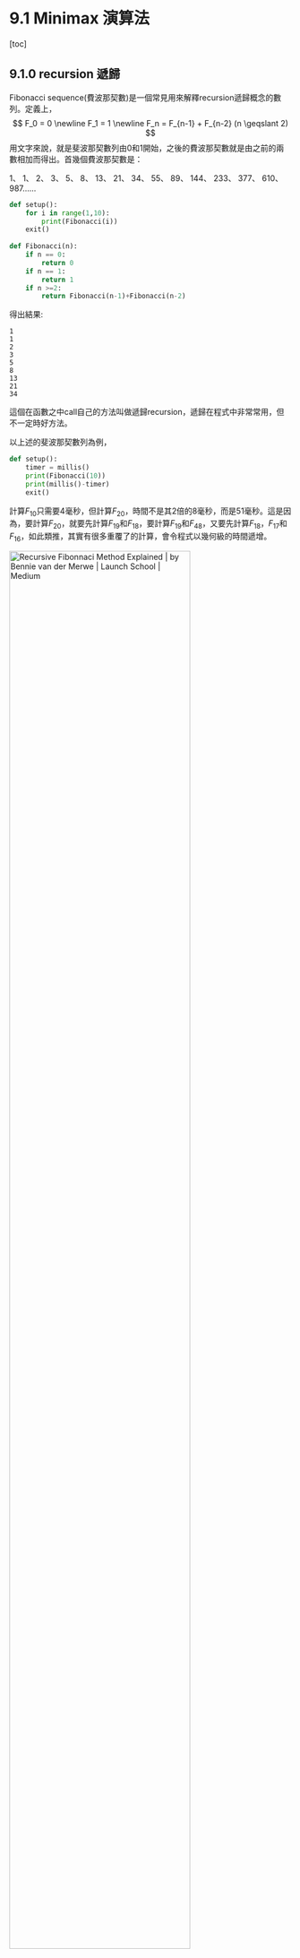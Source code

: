 # 9.1 Minimax 演算法

[toc]

## 9.1.0  recursion 遞歸

Fibonacci sequence(費波那契數)是一個常見用來解釋recursion遞歸概念的數列。定義上，
$$
F_0 = 0 \newline F_1 = 1 \newline F_n = F_{n-1} + F_{n-2} (n \geqslant  2)
$$
用文字來說，就是斐波那契數列由0和1開始，之後的費波那契數就是由之前的兩數相加而得出。首幾個費波那契數是：

1、 1、 2、 3、 5、 8、 13、 21、 34、 55、 89、 144、 233、 377、 610、 987……

```PYTHON
def setup():
    for i in range(1,10):
        print(Fibonacci(i))
    exit()
    
def Fibonacci(n):
    if n == 0:
        return 0
    if n == 1:
        return 1
    if n >=2:
        return Fibonacci(n-1)+Fibonacci(n-2)
```

得出結果:

```
1
1
2
3
5
8
13
21
34
```

這個在函數之中call自己的方法叫做遞歸recursion，遞歸在程式中非常常用，但不一定時好方法。

以上述的斐波那契數列為例，

```PYTHON
def setup():
    timer = millis()
    print(Fibonacci(10))
    print(millis()-timer)
    exit()
```

計算$F_{10}$只需要4毫秒，但計算$F_{20}$，時間不是其2倍的8毫秒，而是51毫秒。這是因為，要計算$F_{20}$，就要先計算$F_{19}$和$F_{18}$，要計算$F_{19}$和$F_{48}$，又要先計算$F_{18}$，$F_{17}$和$F_{16}$，如此類推，其實有很多重覆了的計算，會令程式以幾何級的時間遞增。

<img src="1svQ784qk1hvBE3iz7VGGgQ.jpeg" alt="Recursive Fibonnaci Method Explained | by Bennie van der Merwe | Launch  School | Medium" style="width:80%;" />

## 9.1.1 為遊戲加入打和

`connectFour_AI.pyde`:

```python
from spot import *
from gameBoard import *

gameBoard = 0

def setup():
    global grids, gameBoard

    size(700, 600)
    ellipseMode(CENTER)
    frameRate(10)
    gameBoard = GameBoard()

def draw():
    background(200)
    gameBoard.display() 

def mousePressed():
    global gameBoard
    for i in range(7):
        if (mouseX > width/7*i and mouseX < width/7*(i+1)):
            gameBoard.trigger(i)
```

`gameBoard.py`:
```python
from spot import *

class GameBoard(object):

    def __init__(self):
        self.grids = []
        for i in range(6):
            temp = []
            for j in range(7):
                temp.append(Spot(i, j, width/7*(j+.5), height/6*(i+.5), ''))
            self.grids.append(temp)
        self.currentRow = 0
        self.currentCol = 0
        self.colHeight = [0, 0, 0, 0, 0, 0, 0]
        self.currentPlayer = 'R'
        self.gameOver = False
        self.winner = None

    def display(self):
        for i in range(6):
                for j in range(7):
                    self.grids[i][j].display()
        if self.gameOver == True:            
            textAlign(CENTER, CENTER)
            textSize(100)
            fill('#0000FF')
            if self.winner == 'R':
                text('YOU WIN!!!!', width/2, height/2)
            elif self.winner == 'Y':
                text('GAME OVER', width/2, height/2)
            elif self.winner == 'O':
                text('TIE', width/2, height/2)
            
    def swapPlayer(self):
        if self.currentPlayer == 'R':
            self.currentPlayer = 'Y'
        elif self.currentPlayer == 'Y':
            self.currentPlayer = 'R'

    def trigger(self, i):
        if self.gameOver == False:
            if self.colHeight[i] < 6:
                self.colHeight[i] += 1
                self.currentCol = i
                self.currentRow = 6 - self.colHeight[i]
                self.grids[self.currentRow][self.currentCol].value = self.currentPlayer
                self.winner = self.checkWin()
                if self.winner != None:
                    self.gameOver = True
                    return
                self.swapPlayer()
                
    def checkWin(self):
        gs = self.grids

        # check horizontal
        for i in range(6):
            for j in range(4):
                if gs[i][j].value == gs[i][j+1].value == gs[i][j+2].value == gs[i][j+3].value\
                        and gs[i][j].value != '':
                    return gs[i][j].value

        # check vertical
        for i in range(3):
            for j in range(7):
                if gs[i][j].value == gs[i+1][j].value == gs[i+2][j].value == gs[i+3][j].value\
                        and gs[i][j].value != '':
                    return gs[i][j].value

        # check right cross
        for i in range(3):
            for j in range(4):
                if gs[i][j].value == gs[i+1][j+1].value == gs[i+2][j+2].value == gs[i+3][j+3].value\
                        and gs[i][j].value != '':
                    return gs[i][j].value

        # check left cross
        for i in range(3):
            for j in range(3, 7):
                if gs[i][j].value == gs[i+1][j-1].value == gs[i+2][j-2].value == gs[i+3][j-3].value\
                        and gs[i][j].value != '':
                    return gs[i][j].value
                
        # if all the grids are filled, the game is tie
        isAllNull = False
        for i in range(6):
            for j in range(7):
                isAllNull = isAllNull or gs[i][j].value == ''
        if isAllNull == False:
            return 'O'
```

`spot.py`:
```python
class Spot(object):
    def __init__(self, _i, _j, _x, _y, _value):
        self.i = _i
        self.j = _j
        self.x = _x
        self.y = _y
        self.value = ''

    def display(self):
        stroke('#000000')
        strokeWeight(2)
        fill(self.matchColor(self.value))
        ellipse(self.x, self.y, 80, 80)

    def matchColor(self, _value):
        if _value == '':
            return '#FFFFFF'
        elif _value == 'R':
            return '#FF5641'
        elif _value == 'Y':
            return '#FFDF37' 
```

<img src="image-20230321094108656.png" alt="image-20230321094108656" style="zoom:67%;" />

首先在`gameBoard.py`的class中，

```python
 def checkWin(self):
        gs = self.grids
        #other cods
                
        # if all the grids are filled, the game is tie
        isAllNull = False
        for i in range(6):
            for j in range(7):
                isAllNull = isAllNull or gs[i][j].value == ''
        if isAllNull == False:
            return 'O'
```

在`checkWin()`的最後加入`isAllNull = False`，之後對每一個格都做`or`運算，只要其中一個格是沒有填的話，`isAllNull`都會變成`True`，只有在全部都填滿下，`isAllNull`才會運算完42次後都是`False`，如果是`False`的話，即全部格已滿，所以就是打和了。

```python
def display(self):
       #other cods
        if self.winner == 'R':
            text('YOU WIN!!!!', width/2, height/2)
        elif self.winner == 'Y':
            text('GAME OVER', width/2, height/2)
        elif self.winner == 'O':
            text('TIE', width/2, height/2)
```

之後同樣是在`gameBoard.py`中，如果`self.winner == 'O'`，即遊戲打和，則在顯示中加入打和。

## 9.1.2 加入random AI跟玩家對玩

`connectFour_AI.pyde`:

```python
from spot import *
from gameBoard import *

gameBoard = 0


def setup():
    global grids, gameBoard

    size(700, 600)
    ellipseMode(CENTER)
    frameRate(10)

    gameBoard = GameBoard()


def draw():
    background(200)
    gameBoard.display()
   

def mousePressed():
    global gameBoard
    for i in range(7):
        if (mouseX > width/7*i and mouseX < width/7*(i+1)):
            gameBoard.trigger(i)
            if gameBoard.currentPlayer == 'Y':
                    gameBoard.brain.autoPlay()
```

`gameBoard.py`

```python
from spot import *
from AIBrain import *

class GameBoard(object):

    def __init__(self):
        self.grids = []
        for i in range(6):
            temp = []
            for j in range(7):
                temp.append(Spot(i, j, width/7*(j+.5), height/6*(i+.5), ''))
            self.grids.append(temp)

        self.currentRow = 0
        self.currentCol = 0
        self.colHeight = [0, 0, 0, 0, 0, 0, 0]
        self.currentPlayer = 'R'
        self.gameOver = False
        self.winner = None
        self.brain = aiBrain(self)

    def display(self):
        for i in range(6):
                for j in range(7):
                    self.grids[i][j].display()
        if self.gameOver == True:            
            textAlign(CENTER, CENTER)
            textSize(100)
            fill('#0000FF')
            if self.winner == 'R':
                text('YOU WIN!!!!', width/2, height/2)
            elif self.winner == 'Y':
                text('GAME OVER', width/2, height/2)
            elif self.winner == 'O':
                text('TIE', width/2, height/2)
            

    def swapPlayer(self):
        if self.currentPlayer == 'R':
            self.currentPlayer = 'Y'
        elif self.currentPlayer == 'Y':
            self.currentPlayer = 'R'

    def trigger(self, i):
        if self.gameOver == False:
            if self.colHeight[i] < 6:
                self.colHeight[i] += 1
                self.currentCol = i
                self.currentRow = 6 - self.colHeight[i]
                self.grids[self.currentRow][self.currentCol].value = self.currentPlayer
                self.winner = self.checkWin()
                if self.winner != None:
                    self.gameOver = True
                    return
                self.swapPlayer()
                

    def checkWin(self):
        gs = self.grids

        # check horizontal
        for i in range(6):
            for j in range(4):
                if gs[i][j].value == gs[i][j+1].value == gs[i][j+2].value == gs[i][j+3].value\
                        and gs[i][j].value != '':
                    return gs[i][j].value

        # check vertical
        for i in range(3):
            for j in range(7):
                if gs[i][j].value == gs[i+1][j].value == gs[i+2][j].value == gs[i+3][j].value\
                        and gs[i][j].value != '':
                    return gs[i][j].value

        # check right cross
        for i in range(3):
            for j in range(4):
                if gs[i][j].value == gs[i+1][j+1].value == gs[i+2][j+2].value == gs[i+3][j+3].value\
                        and gs[i][j].value != '':
                    return gs[i][j].value

        # check left cross
        for i in range(3):
            for j in range(3, 7):
                if gs[i][j].value == gs[i+1][j-1].value == gs[i+2][j-2].value == gs[i+3][j-3].value\
                        and gs[i][j].value != '':
                    return gs[i][j].value
                
        # if all the grids are filled, the game is tie
        isAllNull = False
        for i in range(6):
            for j in range(7):
                isAllNull = isAllNull or gs[i][j].value == ''
        if isAllNull == False:
            return 'O'
```

`AIBrain.py`:

```python
import copy
import random


class aiBrain(object):

    def __init__(self, _gameBoard):
        self.gameBoard = _gameBoard

    def autoPlay(self):
        bestScore = float('-inf')

        # //fill the available colume to an list
        availableCol = []
        for j in range(7):
            if self.gameBoard.grids[0][j].value == '':
                availableCol.append(j)
        # shuffle the list
        random.shuffle(availableCol)

        for move in availableCol:
            score = self.minimax(self.gameBoard, 4, False)
            if (score > bestScore):
                bestScore = score
                bestMove = move
        self.gameBoard.trigger(bestMove)

    def minimax(self, _gameBoard, _depth, _isMaximizing):
        return 1
```

<img src="image-20230321120956174.png" alt="image-20230321120956174" style="zoom:67%;" />

加入一個叫`AIBrain.py`的檔案，這個檔案一開始先做一點簡單的測試。在初始化時，匯入現有的`gameBoard`

```python
class aiBrain(object):

    def __init__(self, _gameBoard):
        self.gameBoard = _gameBoard
```

之後，

```python
 def autoPlay(self):
        bestScore = float('-inf')

        # //fill the available colume to an list
        availableCol = []
        for j in range(7):
            if self.gameBoard.grids[0][j].value == '':
                availableCol.append(j)
        # shuffle the list
        random.shuffle(availableCol)

        for move in availableCol:
            score = self.minimax(self.gameBoard, 4, False)
            if (score > bestScore):
                bestScore = score
                bestMove = move
        self.gameBoard.trigger(bestMove)

    def minimax(self, _gameBoard, _depth, _isMaximizing):
        return 1
```

我們要為下一步所有可能的步數去計分，才知那一個才對AI方最有利。

我們設定玩家方為正分，AI方為負分數，所以每一步越是負得多，即對AI方是最有利的。

一開始設定`bestScore = float('-inf')`，就是負無限大。

將一個叫`availableCol = []`去裝起所有可能的下一步，這7個欄之中，如果`if self.gameBoard.grids[0][j].value == '':`即最上一格為空，即可以填入，所以就將其`append`到`availableCol`。

下一步是`shuffle`即調亂整個列，如果分數是相同的話，則最後結果會有亂數，不會每次都是由左至右。

## 9.1.3 加入dummy AI

```python
import copy
import random


class aiBrain(object):

    def __init__(self, _gameBoard):
        self.gameBoard = _gameBoard

    def autoPlay(self):
        bestScore = float('-inf')
        bestMove = random.randint(0, 5)  # the range is a, b+1

        # //fill the available colume to an list
        availableCol = []
        for j in range(7):
            if self.gameBoard.grids[0][j].value == '':
                availableCol.append(j)
        # shuffle the list
        random.shuffle(availableCol)

        for move in availableCol:
            possibleBoard = copy.deepcopy(self.gameBoard)
            possibleBoard.trigger(move)
            score = self.minimax(possibleBoard, 4, False)
            print(move, score)
            if (score > bestScore):
                bestScore = score
                bestMove = move
            print(bestMove)
        print('')
        self.gameBoard.trigger(bestMove)

    def score(self, _winner):
        if _winner == 'R':
            return 10
        elif _winner == 'Y':
            return -10
        elif _winner == 'O':
            return 0

    def minimax(self, _gameBoard, _depth, _isMaximizing):
        winner = _gameBoard.checkWin()
        if winner != None:
            return self.score(winner)
```

<img src="image-20230322112211974.png" alt="image-20230322112211974" style="width:45%;" /><img src="image-20230322112240807.png" alt="image-20230322112240807" style="width:45%;" />

## 9.1.4 加入minimax演算法

```python
import copy
import random


class aiBrain(object):

    def __init__(self, _gameBoard):
        self.gameBoard = _gameBoard

    def autoPlay(self):
        bestScore = float('-inf')
        bestMove = random.randint(0, 5)  # the range is a, b+1

        # //fill the available colume to an list
        availableCol = []
        for j in range(7):
            if self.gameBoard.grids[0][j].value == '':
                availableCol.append(j)
        # shuffle the list
        random.shuffle(availableCol)

        for move in availableCol:
            possibleBoard = copy.deepcopy(self.gameBoard)
            possibleBoard.trigger(move)
            score = self.minimax(possibleBoard, 1, False)
            print(move, score)
            if (score > bestScore):
                bestScore = score
                bestMove = move
            print(bestMove)
        print('')
        self.gameBoard.trigger(bestMove)

    def score(self, _winner):
        if _winner == 'R':
            return 10
        elif _winner == 'Y':
            return -10
        elif _winner == 'O':
            return 0

    def minimax(self, _gameBoard, _depth, _isMaximizing):
        winner = _gameBoard.checkWin()
        if winner != None or _depth == 0:
            return self.score(winner)

        if _isMaximizing:
            bestScore = float('-inf')
            # //fill the available colume to an list
            availableCol = []
            for j in range(7):
                if _gameBoard.grids[0][j].value == '':
                    availableCol.append(j)
            # shuffle the list
            random.shuffle(availableCol)

            for move in availableCol:
                possibleBoard = copy.deepcopy(_gameBoard)
                possibleBoard.trigger(move)
                score = self.minimax(possibleBoard, _depth - 1, False)
                bestScore = max(score, bestScore)
            return bestScore

        else:
            bestScore = float('inf')
            # //fill the available colume to an list
            availableCol = []
            for j in range(7):
                if _gameBoard.grids[0][j].value == '':
                    availableCol.append(j)
            # shuffle the list
            random.shuffle(availableCol)

            for move in availableCol:
                possibleBoard = copy.deepcopy(_gameBoard)
                possibleBoard.trigger(move)
                score = self.minimax(possibleBoard, _depth - 1, True)
                bestScore = min(score, bestScore)
            return bestScore
```

測試`depth = 1`:

<img src="image-20230322103331009.png" alt="image-20230322103331009" style="width:45%;" /><img src="image-20230322103354733.png" alt="image-20230322103354733" style="width:45%;" />

測試`depth = 2`:

<img src="image-20230322113445894.png" alt="image-20230322113445894" style="width:45%;" /><img src="image-20230322113533350.png" alt="image-20230322113533350" style="width:45%;" />

即使`depth`再增加，AI都只會懂得幫自己提早抬轎，而不懂阻擋我。

##9.1.5 令AI懂得阻擋我方

```當當
def autoPlay(self):
        bestScore = float('inf')
        bestMove = random.randint(0, 5)  # the range is a, b+1

        # //fill the available colume to an list
        availableCol = []
        for j in range(7):
            if self.gameBoard.grids[0][j].value == '':
                availableCol.append(j)
        # shuffle the list
        random.shuffle(availableCol)

        for move in availableCol:
            possibleBoard = copy.deepcopy(self.gameBoard)
            possibleBoard.trigger(move)
            score = self.minimax(possibleBoard, 1, True)
            print(move, score)
            if (score < bestScore):
                bestScore = score
                bestMove = move
            print(bestMove)
        print('')
        self.gameBoard.trigger(bestMove)
```

當`depth = 1`:

<img src="image-20230322115735717.png" alt="image-20230322115735717" style="width:45%;" /><img src="image-20230322115800966.png" alt="image-20230322115800966" style="width:45%;" />

可以見到，如果我落子第2欄(`i=1`)，AI就會知道我下一步會贏，所以要優先落子第1欄)`i=0`)



如果進一步將`depth = 3`:

<img src="image-20230322120908615.png" alt="image-20230322120908615" style="width:45%;" /><img src="image-20230322120926617.png" alt="image-20230322120926617" style="width:45%;" />

AI甚至懂得防止雙頭蛇，提早在第3欄(`i=2`)或第6欄(`i=6`)阻擋我。

## 9.1.6 既能阻擋我方，又懂得贏

```python
import copy
import random


class aiBrain(object):

    def __init__(self, _gameBoard):
        self.gameBoard = _gameBoard

    def autoPlay(self):
        bestScore = float('inf')
        bestMove = random.randint(0, 5)  # the range is a, b+1

        # //fill the available colume to an list
        availableCol = []
        for j in range(7):
            if self.gameBoard.grids[0][j].value == '':
                availableCol.append(j)
        # shuffle the list
        random.shuffle(availableCol)

        for move in availableCol:
            possibleBoard = copy.deepcopy(self.gameBoard)
            possibleBoard.trigger(move)
            score = self.minimax(possibleBoard, 1, True)
            print(move, score)
            if (score < bestScore):
                bestScore = score
                bestMove = move
            print(bestMove)
        print('')
        self.gameBoard.trigger(bestMove)

    def score(self, _winner):
        if _winner == 'R':
            return 10 
        elif _winner == 'Y':
            return -10 
        elif _winner == 'O':
            return 0
        else:
            return 0

    def minimax(self, _gameBoard, _depth, _isMaximizing):
        winner = _gameBoard.checkWin()
        if winner != None or _depth == 0:
            return self.score(winner)

        if _isMaximizing:
            bestScore = 0
            # //fill the available colume to an list
            availableCol = []
            for j in range(7):
                if _gameBoard.grids[0][j].value == '':
                    availableCol.append(j)
            # shuffle the list
            random.shuffle(availableCol)

            for move in availableCol:
                possibleBoard = copy.deepcopy(_gameBoard)
                possibleBoard.trigger(move)
                score = self.minimax(possibleBoard, _depth - 1, False)
                bestScore += score
            return bestScore

        else:
            bestScore = 0
            # //fill the available colume to an list
            availableCol = []
            for j in range(7):
                if _gameBoard.grids[0][j].value == '':
                    availableCol.append(j)
            # shuffle the list
            random.shuffle(availableCol)

            for move in availableCol:
                possibleBoard = copy.deepcopy(_gameBoard)
                possibleBoard.trigger(move)
                score = self.minimax(possibleBoard, _depth - 1, True)
                bestScore += score
            return bestScore
```

當`depth=1`，AI懂得去阻擋我贏

<img src="image-20230322134814087.png" alt="image-20230322134814087" style="width:45%;" /><img src="image-20230322134842144.png" alt="image-20230322134842144" style="width:45%;" />

而且也懂得去贏:

<img src="image-20230322134952905.png" alt="image-20230322134952905" style="width:45%;" /><img src="image-20230322135007773.png" alt="image-20230322135007773" style="width:45%;" />

但反而`depth=3`或以上的話，效果反而一點也不明顯，好似突然變蠢了一樣。如下圖，當`depth=3`，明明只要下最右手邊的話就會即時贏，AI反而是阻擋我繼續下第三行而不去贏。

<img src="image-20230322164841547.png" alt="image-20230322164841547" style="width:45%;" /><img src="image-20230322164856804.png" alt="image-20230322164856804" style="width:45%;" />

原因是：上述演算法沒有考慮深度的優先，如果下最右手邊(`i=6`)，遊戲就會即時贏，所以分數只有`-10`，但如果下第三行(`i=2`)，由於遊戲未完，演算法會繼續往下兩步(`depth=3`)，所以會累加之後步的分數，所以反而會比即時贏的分數更少。

## 9.1.7 令分數與`depth`成關係

```PYTHON
import copy
import random


class aiBrain(object):

    def __init__(self, _gameBoard):
        self.gameBoard = _gameBoard

    def autoPlay(self):
        bestScore = float('inf')
        bestMove = random.randint(0, 5)  # the range is a, b+1

        # //fill the available colume to an list
        availableCol = []
        for j in range(7):
            if self.gameBoard.grids[0][j].value == '':
                availableCol.append(j)
        # shuffle the list
        random.shuffle(availableCol)

        for move in availableCol:
            possibleBoard = copy.deepcopy(self.gameBoard)
            possibleBoard.trigger(move)
            score = self.minimax(possibleBoard, 3, True)
            print(move, score)
            if (score < bestScore):
                bestScore = score
                bestMove = move
            print(bestMove)
        print('')
        self.gameBoard.trigger(bestMove)

    def score(self, _winner):
        if _winner == 'R':
            return 10 
        elif _winner == 'Y':
            return -10 
        elif _winner == 'O':
            return 0
        else:
            return 0

    def minimax(self, _gameBoard, _depth, _isMaximizing):
        winner = _gameBoard.checkWin()
        if winner != None or _depth == 0:
            return self.score(winner) * (10**_depth)

        if _isMaximizing:
            bestScore = 0
            # //fill the available colume to an list
            availableCol = []
            for j in range(7):
                if _gameBoard.grids[0][j].value == '':
                    availableCol.append(j)
            # shuffle the list
            random.shuffle(availableCol)

            for move in availableCol:
                possibleBoard = copy.deepcopy(_gameBoard)
                possibleBoard.trigger(move)
                score = self.minimax(possibleBoard, _depth - 1, False)
                bestScore += score
            return bestScore

        else:
            bestScore = 0
            # //fill the available colume to an list
            availableCol = []
            for j in range(7):
                if _gameBoard.grids[0][j].value == '':
                    availableCol.append(j)
            # shuffle the list
            random.shuffle(availableCol)

            for move in availableCol:
                possibleBoard = copy.deepcopy(_gameBoard)
                possibleBoard.trigger(move)
                score = self.minimax(possibleBoard, _depth - 1, True)
                bestScore += score
            return bestScore
```

<img src="image-20230322171319103.png" alt="image-20230322171319103" style="width:45%;" /><img src="image-20230322171342861.png" alt="image-20230322171342861" style="width:45%;" />



```python
 def minimax(self, _gameBoard, _depth, _isMaximizing):
        winner = _gameBoard.checkWin()
        if winner != None or _depth == 0:
            return self.score(winner) * (10**_depth)
```

將return的分數加了10的depth次方後，輸出分數就與深度成次方比，下一步會即時贏的話，`depth=3`就會是$-10\times10^3=10,000$分，就會比兩步後再贏多出一個等數級。只要加入這個少少改變，AI就會變得非常厲害，當`depth=2`時，已經會考慮之後的3步去防守和佈局進攻，如果`depth=3`時，就會考慮到之後的4步去防守和進攻，已經可以防守和佈置兩頭蛇了。

